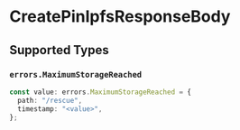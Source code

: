 # CreatePinIpfsResponseBody


## Supported Types

### `errors.MaximumStorageReached`

```typescript
const value: errors.MaximumStorageReached = {
  path: "/rescue",
  timestamp: "<value>",
};
```

